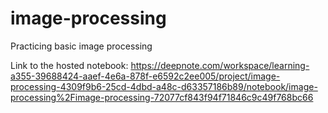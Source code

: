 # image-processing
Practicing basic image processing

Link to the hosted notebook: https://deepnote.com/workspace/learning-a355-39688424-aaef-4e6a-878f-e6592c2ee005/project/image-processing-4309f9b6-25cd-4dbd-a48c-d63357186b89/notebook/image-processing%2Fimage-processing-72077cf843f94f71846c9c49f768bc66